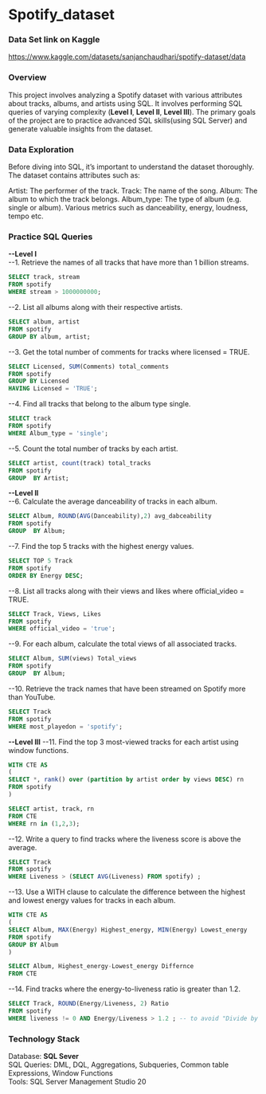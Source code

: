 # Spotify_dataset

### Data Set link on Kaggle 
https://www.kaggle.com/datasets/sanjanchaudhari/spotify-dataset/data

### Overview
This project involves analyzing a Spotify dataset with various attributes about tracks, albums, and artists using SQL. It involves performing SQL queries of varying complexity (**Level I**, **Level II**, **Level III**). The primary goals of the project are to practice advanced SQL skills(using SQL Server) and generate valuable insights from the dataset.


### Data Exploration
Before diving into SQL, it’s important to understand the dataset thoroughly. The dataset contains attributes such as:

Artist: The performer of the track.
Track: The name of the song.
Album: The album to which the track belongs.
Album_type: The type of album (e.g. single or album).
Various metrics such as danceability, energy, loudness, tempo etc.

### Practice SQL Queries


**--Level I**  
--1. Retrieve the names of all tracks that have more than 1 billion streams.  
``` sql
SELECT track, stream
FROM spotify
WHERE stream > 1000000000;
```

--2. List all albums along with their respective artists.  
``` sql
SELECT album, artist
FROM spotify
GROUP BY album, artist;
```

--3. Get the total number of comments for tracks where licensed = TRUE.  
``` sql
SELECT Licensed, SUM(Comments) total_comments
FROM spotify
GROUP BY Licensed
HAVING Licensed = 'TRUE';
```

--4. Find all tracks that belong to the album type single.  
``` sql
SELECT track
FROM spotify
WHERE Album_type = 'single';
```

--5. Count the total number of tracks by each artist.  
``` sql
SELECT artist, count(track) total_tracks
FROM spotify
GROUP  BY Artist;
```

**--Level II**  
--6. Calculate the average danceability of tracks in each album.  
``` sql
SELECT Album, ROUND(AVG(Danceability),2) avg_dabceability
FROM spotify
GROUP  BY Album;
```

--7. Find the top 5 tracks with the highest energy values.  
``` sql
SELECT TOP 5 Track
FROM spotify
ORDER BY Energy DESC;
```

--8. List all tracks along with their views and likes where official_video = TRUE.  
``` sql
SELECT Track, Views, Likes
FROM spotify
WHERE official_video = 'true';
```

--9. For each album, calculate the total views of all associated tracks.  
``` sql
SELECT Album, SUM(views) Total_views
FROM spotify
GROUP  BY Album;
```

--10. Retrieve the track names that have been streamed on Spotify more than YouTube.  
``` sql
SELECT Track
FROM spotify
WHERE most_playedon = 'spotify';
```

**--Level III** 
--11. Find the top 3 most-viewed tracks for each artist using window functions.  
``` sql
WITH CTE AS
(
SELECT *, rank() over (partition by artist order by views DESC) rn
FROM spotify
)

SELECT artist, track, rn
FROM CTE
WHERE rn in (1,2,3);
```

--12. Write a query to find tracks where the liveness score is above the average.  
``` sql
SELECT Track
FROM spotify
WHERE Liveness > (SELECT AVG(Liveness) FROM spotify) ;
```

--13. Use a WITH clause to calculate the difference between the highest and lowest energy values for tracks in each album.  
``` sql
WITH CTE AS
(
SELECT Album, MAX(Energy) Highest_energy, MIN(Energy) Lowest_energy
FROM spotify
GROUP BY Album
)

SELECT Album, Highest_energy-Lowest_energy Differnce
FROM CTE
```

--14. Find tracks where the energy-to-liveness ratio is greater than 1.2.  
``` sql
SELECT Track, ROUND(Energy/Liveness, 2) Ratio
FROM spotify
WHERE liveness != 0 AND Energy/Liveness > 1.2 ; -- to avoid "Divide by zero" error
```

### Technology Stack    
Database: **SQL Sever**  
SQL Queries: DML, DQL, Aggregations, Subqueries, Common table Expressions, Window Functions  
Tools: SQL Server Management Studio 20  

